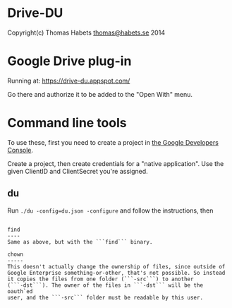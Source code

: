 Drive-DU
========
Copyright(c) Thomas Habets <thomas@habets.se> 2014


Google Drive plug-in
====================
Running at: https://drive-du.appspot.com/

Go there and authorize it to be added to the "Open With" menu.

Command line tools
==================
To use these, first you need to create a project in
[the Google Developers Console](https://console.developers.google.com).

Create a project, then create credentials for a "native
application". Use the given ClientID and ClientSecret you're assigned.

du
--
Run ```./du -config=du.json -configure``` and follow the instructions, then
```./du -config=du.json 0Bn_HTPNhtnhTNHTNUHNhtn

find
----
Same as above, but with the ```find``` binary.

chown
-----
This doesn't actually change the ownership of files, since outside of
Google Enterprise something-or-other, that's not possible. So instead
it copies the files from one folder (```-src```) to another
(```-dst```). The owner of the files in ```-dst``` will be the oauth`ed
user, and the ```-src``` folder must be readable by this user.
